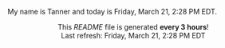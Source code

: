 My name is Tanner and today is Friday, March 21, 2:28 PM EDT.

<p align="center">This <i>README</i> file is generated <b>every 3 hours</b>!</br>Last refresh: Friday, March 21, 2:28 PM EDT<br /></p>
